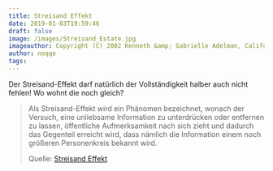 ```yaml
---
title: Streisand Effekt
date: 2019-01-03T19:59:46
draft: false
image: /images/Streisand_Estate.jpg
imageauthor: Copyright (C) 2002 Kenneth &amp; Gabrielle Adelman, California Coastal Records Project, <a rel="nofollow" class="external text" href="http://www.californiacoastline.org/">www.californiacoastline.org</a>.
author: noqqe
tags:
---
```


Der Streisand-Effekt darf natürlich der Vollständigkeit halber auch nicht
fehlen! Wo wohnt die noch gleich?

> Als Streisand-Effekt wird ein Phänomen bezeichnet, wonach der Versuch, eine
> unliebsame Information zu unterdrücken oder entfernen zu lassen, öffentliche
> Aufmerksamkeit nach sich zieht und dadurch das Gegenteil erreicht wird, dass
> nämlich die Information einem noch größeren Personenkreis bekannt wird.
>
> Quelle: [Streisand Effekt](https://de.wikipedia.org/wiki/Streisand-Effekt)